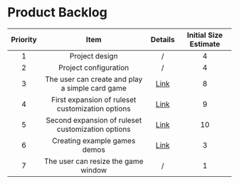 # Product Backlog

| Priority | Item | Details | Initial Size Estimate |
|:--------:|:----:|:-------:|:---------------------:|
| 1 | Project design | / | 4 |
| 2 | Project configuration | / | 4 |
| 3 | The user can create and play a simple card game | [Link](details.md#simple-game) | 8 |
| 4 | First expansion of ruleset customization options | [Link](details.md#first-ruleset-expansion) | 9 |
| 5 | Second expansion of ruleset customization options | [Link](details.md#second-ruleset-expansion) | 10 |
| 6 | Creating example games demos | [Link](details.md#demos) | 3 |
| 7 | The user can resize the game window | / | 1 |
